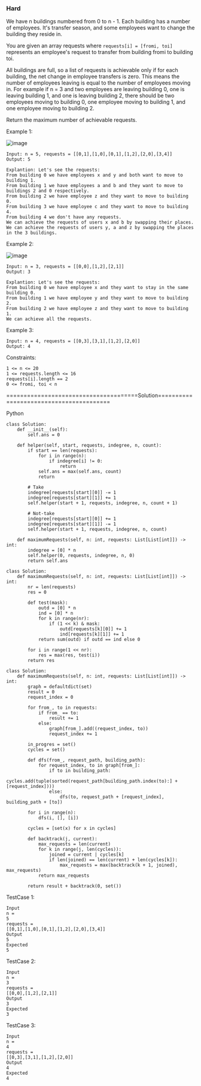 ### Hard

We have n buildings numbered from 0 to n - 1. Each building has a number of employees. 
It's transfer season, and some employees want to change the building they reside in.

You are given an array requests where ```requests[i] = [fromi, toi]``` represents an employee's request to transfer from building fromi to building toi.

All buildings are full, so a list of requests is achievable only if for each building, the net change in employee transfers is zero. 
This means the number of employees leaving is equal to the number of employees moving in. 
For example if n = 3 and two employees are leaving building 0, one is leaving building 1, and one is leaving building 2, 
there should be two employees moving to building 0, one employee moving to building 1, and one employee moving to building 2.

Return the maximum number of achievable requests.

 

Example 1:

![image](https://github.com/Pughal/leetcode_solutions/assets/22728867/3615e3d3-37ae-4d4f-bd99-30ba9c06f0fd)

```
Input: n = 5, requests = [[0,1],[1,0],[0,1],[1,2],[2,0],[3,4]]
Output: 5

Explantion: Let's see the requests:
From building 0 we have employees x and y and both want to move to building 1.
From building 1 we have employees a and b and they want to move to buildings 2 and 0 respectively.
From building 2 we have employee z and they want to move to building 0.
From building 3 we have employee c and they want to move to building 4.
From building 4 we don't have any requests.
We can achieve the requests of users x and b by swapping their places.
We can achieve the requests of users y, a and z by swapping the places in the 3 buildings.
```

Example 2:

![image](https://github.com/Pughal/leetcode_solutions/assets/22728867/b6eaec24-292b-4ed3-9d7e-333d6fb46221)

```
Input: n = 3, requests = [[0,0],[1,2],[2,1]]
Output: 3

Explantion: Let's see the requests:
From building 0 we have employee x and they want to stay in the same building 0.
From building 1 we have employee y and they want to move to building 2.
From building 2 we have employee z and they want to move to building 1.
We can achieve all the requests. 
```

Example 3:
```
Input: n = 4, requests = [[0,3],[3,1],[1,2],[2,0]]
Output: 4
``` 

Constraints:
```
1 <= n <= 20
1 <= requests.length <= 16
requests[i].length == 2
0 <= fromi, toi < n
```

======================================Solution========================================

Python

```
class Solution:
    def __init__(self):
        self.ans = 0

    def helper(self, start, requests, indegree, n, count):
        if start == len(requests):
            for i in range(n):
                if indegree[i] != 0:
                    return
            self.ans = max(self.ans, count)
            return

        # Take 
        indegree[requests[start][0]] -= 1
        indegree[requests[start][1]] += 1
        self.helper(start + 1, requests, indegree, n, count + 1)

        # Not-take
        indegree[requests[start][0]] += 1
        indegree[requests[start][1]] -= 1
        self.helper(start + 1, requests, indegree, n, count)

    def maximumRequests(self, n: int, requests: List[List[int]]) -> int:
        indegree = [0] * n
        self.helper(0, requests, indegree, n, 0)
        return self.ans
```

```
class Solution:
    def maximumRequests(self, n: int, requests: List[List[int]]) -> int:
        nr = len(requests)
        res = 0

        def test(mask):
            outd = [0] * n
            ind = [0] * n
            for k in range(nr):
                if (1 << k) & mask:
                    outd[requests[k][0]] += 1
                    ind[requests[k][1]] += 1
            return sum(outd) if outd == ind else 0

        for i in range(1 << nr):
            res = max(res, test(i))
        return res
```

```
class Solution:
    def maximumRequests(self, n: int, requests: List[List[int]]) -> int:
        graph = defaultdict(set)
        result = 0
        request_index = 0

        for from_, to in requests:
            if from_ == to:
                result += 1
            else:
                graph[from_].add((request_index, to))
                request_index += 1

        in_progres = set()
        cycles = set()

        def dfs(from_, request_path, building_path):
            for request_index, to in graph[from_]:
                if to in building_path:
                    cycles.add(tuple(sorted(request_path[building_path.index(to):] + [request_index])))
                else:
                    dfs(to, request_path + [request_index], building_path + [to])
        
        for i in range(n):
            dfs(i, [], [i])
        
        cycles = [set(x) for x in cycles]

        def backtrack(j, current):
            max_requests = len(current)
            for k in range(j, len(cycles)):
                joined = current | cycles[k]
                if len(joined) == len(current) + len(cycles[k]):
                    max_requests = max(backtrack(k + 1, joined), max_requests)
            return max_requests

        return result + backtrack(0, set())
```


TestCase 1:
```
Input
n =
5
requests =
[[0,1],[1,0],[0,1],[1,2],[2,0],[3,4]]
Output
5
Expected
5
```

TestCase 2:
```
Input
n =
3
requests =
[[0,0],[1,2],[2,1]]
Output
3
Expected
3
```

TestCase 3:
```
Input
n =
4
requests =
[[0,3],[3,1],[1,2],[2,0]]
Output
4
Expected
4
```
